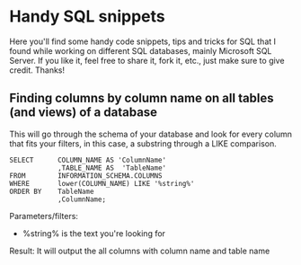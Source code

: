 # Handy SQL snippets

Here you'll find some handy code snippets, tips and tricks for SQL that I found while working on different SQL databases, mainly Microsoft SQL Server.
If you like it, feel free to share it, fork it, etc., just make sure to give credit. Thanks!

## Finding columns by column name on all tables (and views) of a database

This will go through the schema of your database and look for every column that fits your filters, in this case, a substring through a LIKE comparison.
```
SELECT      COLUMN_NAME AS 'ColumnName'
            ,TABLE_NAME AS  'TableName'
FROM        INFORMATION_SCHEMA.COLUMNS
WHERE       lower(COLUMN_NAME) LIKE '%string%'
ORDER BY    TableName
            ,ColumnName;
```
Parameters/filters:  
- %string% is the text you're looking for  

Result: It will output the all columns with column name and table name
